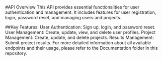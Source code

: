 #API Overview
This API provides essential functionalities for user authentication and management. It includes features for user registration, login, password reset, and managing users and projects.

##Key Features:
User Authentication: Sign up, login, and password reset.
User Management: Create, update, view, and delete user profiles.
Project Management: Create, update, and delete projects.
Results Management: Submit project results.
For more detailed information about all available endpoints and their usage, please refer to the Documentation folder in this repository.
